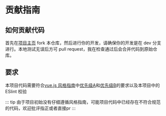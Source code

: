 # 贡献指南

## 如何贡献代码

首先在[项目主页](https://github.com/FairyEver/d2admin-vue-element) fork 本仓库，然后进行你的开发，请确保你的开发是在 dev 分支进行。本地测试无误后方可 pull request，我在检查通过后会合并代码到原始仓库。

## 要求

本项目代码需要符合[vue.js 风格指南](https://cn.vuejs.org/v2/style-guide/)中[优先级A](https://cn.vuejs.org/v2/style-guide/#%E4%BC%98%E5%85%88%E7%BA%A7-A-%E7%9A%84%E8%A7%84%E5%88%99%EF%BC%9A%E5%BF%85%E8%A6%81%E7%9A%84-%E8%A7%84%E9%81%BF%E9%94%99%E8%AF%AF)和[优先级B](https://cn.vuejs.org/v2/style-guide/#%E4%BC%98%E5%85%88%E7%BA%A7-B-%E7%9A%84%E8%A7%84%E5%88%99%EF%BC%9A%E5%BC%BA%E7%83%88%E6%8E%A8%E8%8D%90-%E5%A2%9E%E5%BC%BA%E5%8F%AF%E8%AF%BB%E6%80%A7)的要求以及本项目中的 ESlint 校验

::: tip
由于项目初始没有仔细遵循风格指南，可能项目代码中已经存在不符合规范的代码，欢迎批评指正或者直接pr
:::